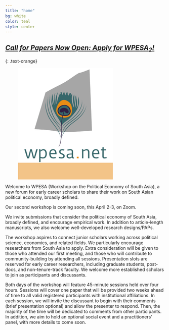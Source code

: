 ```yaml
---
title: "home"
bg: white
color: teal
style: center
---
```


## *[Call for Papers Now Open: Apply for WPESA<sub>2</sub>!](http://www.tinyurl.com/wpesa2)*
{: .text-orange}


<figure>
  <a>
  <span class="fa-stack subtlecircle" style="font-size:220px; background:rgba(233, 140, 20,.5)">
   <img src="img/wpesa_logo.png" style="max-width: 300px;"
      alt="WPESA logo" />
      </span>
   </a>
</figure>



Welcome to WPESA (Workshop on the Political Economy of South Asia), a new forum for early career scholars to share their work on South Asian political economy, broadly defined.

Our second workshop is coming soon, this April 2-3, on Zoom.

We invite submissions that consider the political economy of South Asia, broadly defined, and encourage empirical work. In addition to article-length manuscripts, we also welcome well-developed research designs/PAPs.

The workshop aspires to connect junior scholars working across political science, economics, and related fields. We particularly encourage researchers from South Asia to apply. Extra consideration will be given to those who attended our first meeting, and those who will contribute to community-building by attending all sessions. Presentation slots are reserved for early career researchers, including graduate students, post-docs, and non-tenure-track faculty. We welcome more established scholars to join as participants and discussants.

Both days of the workshop will feature 45-minute sessions held over four hours. Sessions will cover one paper that will be provided two weeks ahead of time to all valid registered participants with institutional affiliations. In each session, we will invite the discussant to begin with their comments (brief presentation optional) and allow the presenter to respond. Then, the majority of the time will be dedicated to comments from other participants. In addition, we aim to hold an optional social event and a practitioners’ panel, with more details to come soon.

<!-- ### Register to attend the meeting (and access the papers) [here](https://mit.zoom.us/meeting/register/tJ0ldu-gpj4sEtYLu_yi3jyTVNlv91jHBsjd).
{: .text-orange} -->
